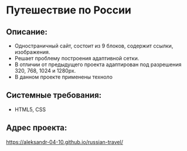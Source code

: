 # Путешествие по России
## Описание:
* Одностраничный сайт, состоит из 9 блоков, содержит ссылки, изображения.
* Решает проблему построения адаптивной сетки.
* В отличии от предыдущего проекта адаптирован под разрешения 320, 768, 1024 и 1280px.
* В данном проекте применены техноло
## Системные требования:
* HTML5, CSS
## Адрес проекта:
https://aleksandr-04-10.github.io/russian-travel/
